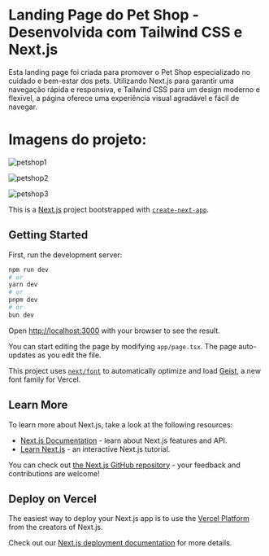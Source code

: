 # Landing Page do Pet Shop - Desenvolvida com Tailwind CSS e Next.js

Esta landing page foi criada para promover o Pet Shop especializado no cuidado e bem-estar dos pets. Utilizando Next.js para garantir uma navegação rápida e responsiva, e Tailwind CSS para um design moderno e flexível, a página oferece uma experiência visual agradável e fácil de navegar.

# Imagens do projeto:

![petshop1](https://github.com/user-attachments/assets/c2de0aa5-6c9f-4346-ae37-544940bfa932)

![petshop2](https://github.com/user-attachments/assets/4484a093-5927-4f6e-9d6a-ef76465ae794)

![petshop3](https://github.com/user-attachments/assets/9e8f8b66-06ea-430f-8240-3f0b156df794)



This is a [Next.js](https://nextjs.org) project bootstrapped with [`create-next-app`](https://nextjs.org/docs/app/api-reference/cli/create-next-app).

## Getting Started

First, run the development server:

```bash
npm run dev
# or
yarn dev
# or
pnpm dev
# or
bun dev
```

Open [http://localhost:3000](http://localhost:3000) with your browser to see the result.

You can start editing the page by modifying `app/page.tsx`. The page auto-updates as you edit the file.

This project uses [`next/font`](https://nextjs.org/docs/app/building-your-application/optimizing/fonts) to automatically optimize and load [Geist](https://vercel.com/font), a new font family for Vercel.

## Learn More

To learn more about Next.js, take a look at the following resources:

- [Next.js Documentation](https://nextjs.org/docs) - learn about Next.js features and API.
- [Learn Next.js](https://nextjs.org/learn) - an interactive Next.js tutorial.

You can check out [the Next.js GitHub repository](https://github.com/vercel/next.js) - your feedback and contributions are welcome!

## Deploy on Vercel

The easiest way to deploy your Next.js app is to use the [Vercel Platform](https://vercel.com/new?utm_medium=default-template&filter=next.js&utm_source=create-next-app&utm_campaign=create-next-app-readme) from the creators of Next.js.

Check out our [Next.js deployment documentation](https://nextjs.org/docs/app/building-your-application/deploying) for more details.
